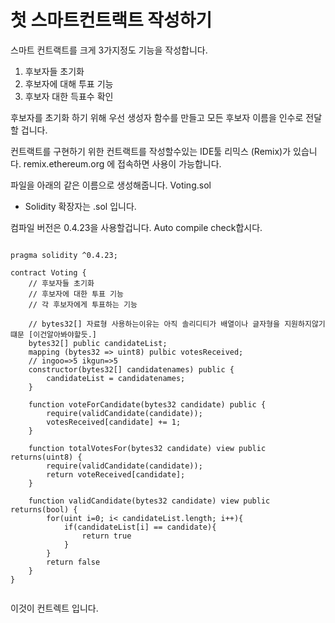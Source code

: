 # 첫 스마트컨트랙트 작성하기

스마트 컨트랙트를 크게 3가지정도 기능을 작성합니다.

1. 후보자들 초기화
2. 후보자에 대해 투표 기능
3. 후보자 대한 득표수 확인

후보자를 초기화 하기 위해 우선 생성자 함수를 만들고
모든 후보자 이름을 인수로 전달할 겁니다.

컨트랙트를 구현하기 위한 컨트랙트를 작성할수있는 IDE툴 리믹스 (Remix)가 있습니다.
remix.ethereum.org 에 접속하면 사용이 가능합니다.

파일을 아래의 같은 이름으로 생성해줍니다.
Voting.sol
- Solidity 확장자는 .sol 입니다.

컴파일 버전은 0.4.23을 사용할겁니다.
Auto compile check합시다.


```

pragma solidity ^0.4.23;

contract Voting {
    // 후보자들 초기화
    // 후보자에 대한 투표 기능
    // 각 후보자에게 투표하는 기능

    // bytes32[] 자료형 사용하는이유는 아직 솔리디티가 배열이나 글자형을 지원하지않기떄문 [이건알아봐야할듯.]
    bytes32[] public candidateList;
    mapping (bytes32 => uint8) pulbic votesReceived;
    // ingoo=>5 ikgun=>5
    constructor(bytes32[] candidatenames) public { 
        candidateList = candidatenames;
    }

    function voteForCandidate(bytes32 candidate) public {
        require(validCandidate(candidate));
        votesReceived[candidate] += 1;
    }

    function totalVotesFor(bytes32 candidate) view public returns(uint8) { 
        require(validCandidate(candidate));
        return voteReceived[candidate];
    }

    function validCandidate(bytes32 candidate) view public returns(bool) {
        for(uint i=0; i< candidateList.length; i++){
            if(candidateList[i] == candidate){
                return true
            }
        }
        return false
    }
}


```

이것이 컨트렉트 입니다.
